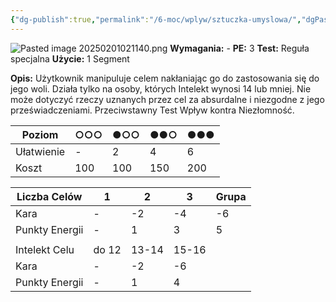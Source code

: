 ```yaml
---
{"dg-publish":true,"permalink":"/6-moc/wplyw/sztuczka-umyslowa/","dgPassFrontmatter":true}
---
```


![Pasted image 20250201021140.png](/img/user/6%20Obrazy/Pasted%20image%2020250201021140.png)
**Wymagania:** -
**PE:** 3
**Test:** Reguła specjalna
**Użycie:** 1 Segment

**Opis:** Użytkownik manipuluje celem nakłaniając go do zastosowania się do jego woli. Działa tylko na osoby, których Intelekt wynosi 14 lub mniej. Nie może dotyczyć rzeczy uznanych przez cel za absurdalne i niezgodne z jego przeświadczeniami. Przeciwstawny Test Wpływ kontra Niezłomność.

| Poziom     | ○○○ | ●○○ | ●●○ | ●●● |
| ---------- | --- | --- | --- | --- |
| Ułatwienie | -   | 2   | 4   | 6   |
| Koszt      | 100 | 100 | 150 | 200 |

| Liczba Celów   | 1     | 2     | 3     | Grupa |
| -------------- | ----- | ----- | ----- | ----- |
| Kara           | -     | -2    | -4    | -6    |
| Punkty Energii | -     | 1     | 3     | 5     |
|                |       |       |       |       |
| Intelekt Celu  | do 12 | 13-14 | 15-16 |       |
| Kara           | -     | -2    | -6    |       |
| Punkty Energii | -     | 1     | 4     |       |
